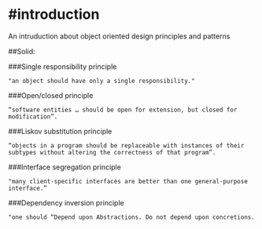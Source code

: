 #introduction
============

An intruduction about object oriented design principles and patterns

##Solid:

###Single responsibility principle

	"an object should have only a single responsibility."
	
###Open/closed principle

	“software entities … should be open for extension, but closed for modification”.

###Liskov substitution principle

	“objects in a program should be replaceable with instances of their subtypes without altering the correctness of that program”.

###Interface segregation principle

	"many client-specific interfaces are better than one general-purpose interface.”

###Dependency inversion principle

	"one should “Depend upon Abstractions. Do not depend upon concretions.
